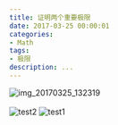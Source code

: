 ```yaml
---
title: 证明两个重要极限
date: 2017-03-25 00:00:01
categories:
- Math
tags:
- 极限
description: ...
---
```


![img_20170325_132319](https://cloud.githubusercontent.com/assets/16068384/24319875/dd862f50-1163-11e7-8e91-ffe16a80a474.jpg)
<br/>
<br/>
![test2](https://cloud.githubusercontent.com/assets/16068384/24319906/cdf88e1a-1164-11e7-9ecd-0ff662e4133b.jpg)
![test1](https://cloud.githubusercontent.com/assets/16068384/24319907/ce14d2a0-1164-11e7-87a2-5614945839c7.jpg)

